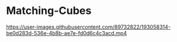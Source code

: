 # Matching-Cubes

https://user-images.githubusercontent.com/89732822/193058314-be0d283d-536e-4b8b-ae7e-fd0d6c4c3acd.mp4


